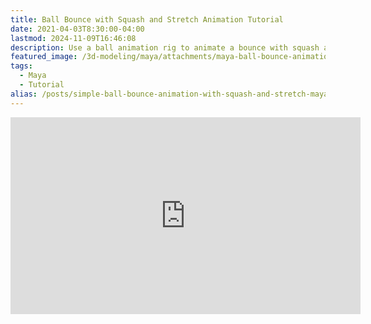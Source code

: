 ```yaml
---
title: Ball Bounce with Squash and Stretch Animation Tutorial
date: 2021-04-03T8:30:00-04:00
lastmod: 2024-11-09T16:46:08
description: Use a ball animation rig to animate a bounce with squash and stretch
featured_image: /3d-modeling/maya/attachments/maya-ball-bounce-animation-with-squash-and-stretch-tutorial.jpg
tags:
  - Maya
  - Tutorial
alias: /posts/simple-ball-bounce-animation-with-squash-and-stretch-maya-tutorial/
---
```


<div class="iframe-16-9-container">
<iframe class="youTubeIframe" width="560" height="315" src="https://www.youtube.com/embed/xWDiuV8-PZQ?rel=0" title="YouTube video player" frameborder="0" allow="accelerometer; autoplay; clipboard-write; encrypted-media; gyroscope; picture-in-picture; web-share" allowfullscreen></iframe>
</div>
